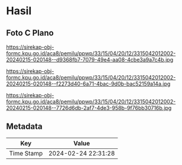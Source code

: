 # Hasil

## Foto C Plano

https://sirekap-obj-formc.kpu.go.id/aca8/pemilu/ppwp/33/15/04/20/12/3315042012002-20240215-020148--d9368fb7-7079-49e4-aa08-4cbe3a9a7c4b.jpg

https://sirekap-obj-formc.kpu.go.id/aca8/pemilu/ppwp/33/15/04/20/12/3315042012002-20240215-020148--f2273d40-6a71-4bac-9d0b-bac52159a14a.jpg

https://sirekap-obj-formc.kpu.go.id/aca8/pemilu/ppwp/33/15/04/20/12/3315042012002-20240215-020148--7726d6db-2af7-4de3-958b-9f76bb30716b.jpg


## Metadata

| Key        | Value               |
| ---------- | ------------------- |
| Time Stamp | 2024-02-24 22:31:28 |



